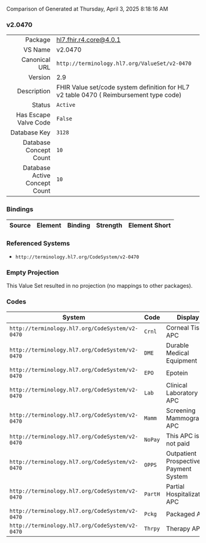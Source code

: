 Comparison of 
Generated at Thursday, April 3, 2025 8:18:16 AM

### v2.0470

|      |     |
| ---: | --- |
| Package | hl7.fhir.r4.core@4.0.1 |
| VS Name | v2.0470 |
| Canonical URL | `http://terminology.hl7.org/ValueSet/v2-0470` |
| Version | 2.9 |
| Description | FHIR Value set/code system definition for HL7 v2 table 0470 ( Reimbursement type code) |
| Status | `Active` |
| Has Escape Valve Code | `False` |
| Database Key | `3128` |
| Database Concept Count | `10` |
| Database Active Concept Count | `10` |
### Bindings

| Source | Element | Binding | Strength | Element Short |
| ------ | ------- | ------- | -------- | ------------- |

### Referenced Systems

* `http://terminology.hl7.org/CodeSystem/v2-0470`
### Empty Projection

This Value Set resulted in no projection (no mappings to other packages).

### Codes

| System | Code | Display |
| ------ | ---- | ------- |
| `http://terminology.hl7.org/CodeSystem/v2-0470` | `Crnl` | Corneal Tissue APC |
| `http://terminology.hl7.org/CodeSystem/v2-0470` | `DME` | Durable Medical Equipment |
| `http://terminology.hl7.org/CodeSystem/v2-0470` | `EPO` | Epotein |
| `http://terminology.hl7.org/CodeSystem/v2-0470` | `Lab` | Clinical Laboratory APC |
| `http://terminology.hl7.org/CodeSystem/v2-0470` | `Mamm` | Screening Mammography APC |
| `http://terminology.hl7.org/CodeSystem/v2-0470` | `NoPay` | This APC is not paid |
| `http://terminology.hl7.org/CodeSystem/v2-0470` | `OPPS` | Outpatient Prospective Payment System |
| `http://terminology.hl7.org/CodeSystem/v2-0470` | `PartH` | Partial Hospitalization APC |
| `http://terminology.hl7.org/CodeSystem/v2-0470` | `Pckg` | Packaged APC |
| `http://terminology.hl7.org/CodeSystem/v2-0470` | `Thrpy` | Therapy APC |

